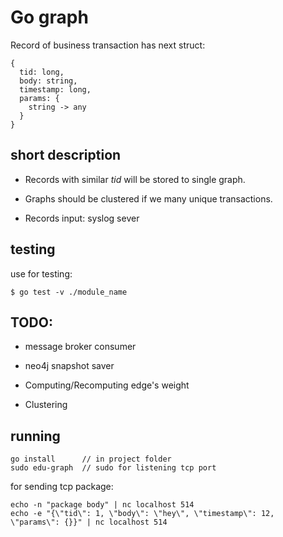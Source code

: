 # Go graph

Record of business transaction has next struct: 
```
{
  tid: long,
  body: string,
  timestamp: long,
  params: {
    string -> any
  }
}
```

## short description  

* Records with similar *tid* will be stored to single graph.

* Graphs should be clustered if we many unique transactions.

* Records input: syslog sever

## testing

use for testing:

```
$ go test -v ./module_name
```

## TODO:

* message broker consumer

* neo4j snapshot saver

* Computing/Recomputing edge's weight

* Clustering

## running

```
go install      // in project folder
sudo edu-graph  // sudo for listening tcp port
```

for sending tcp package: 
```
echo -n "package body" | nc localhost 514
echo -e "{\"tid\": 1, \"body\": \"hey\", \"timestamp\": 12, \"params\": {}}" | nc localhost 514
```
